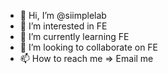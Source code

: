 - 👋 Hi, I’m @siimplelab
- 👀 I’m interested in FE
- 🌱 I’m currently learning FE
- 💞️ I’m looking to collaborate on FE
- 📫 How to reach me => Email me
